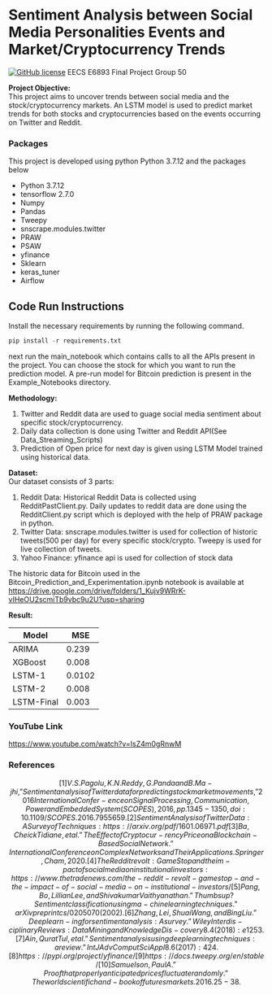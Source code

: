 # Sentiment Analysis between Social Media Personalities Events and Market/Cryptocurrency Trends
[![GitHub license](https://img.shields.io/github/license/Naereen/StrapDown.js.svg)](https://github.com/Naereen/StrapDown.js/blob/master/LICENSE)
EECS E6893 Final Project
Group 50


**Project Objective:** \
 This project aims to uncover trends between social media and the stock/cryptocurrency markets. An LSTM model is used to predict market trends for both stocks and cryptocurrencies based on the events occurring on Twitter and Reddit.

### Packages
This project is developed using python Python 3.7.12 and the packages below

 *	Python 3.7.12 
 * 	tensorflow 2.7.0
 * 	Numpy
 *	Pandas
 * 	Tweepy
 * 	snscrape.modules.twitter
 * 	PRAW
 *	PSAW
 * 	yfinance
 *  Sklearn
 *	keras_tuner
 * 	Airflow

## Code Run Instructions
Install the necessary requirements by running the following command.

~~~python
pip install -r requirements.txt
~~~

next run the main_notebook which contains calls to all the APIs present in the project. You can choose the stock for which you want to run the prediction model.
A pre-run model for Bitcoin prediction is present in the Example_Notebooks directory.


**Methodology:**
1. Twitter and Reddit data are used to guage social media sentiment about specific stock/cryptocurrency.
2. Daily data collection is done using Twitter and Reddit API(See Data_Streaming_Scripts)
3. Prediction of Open price for next day is given using LSTM Model trained using historical data.


**Dataset:** \
Our dataset consists of 3 parts:
1. Reddit Data: Historical Reddit Data is collected using RedditPastClient.py. Daily updates to reddit data are done using the RedditClient.py script which is deployed with the help of PRAW package in python.
2. Twitter Data: snscrape.modules.twitter is used for collection of historic tweets(500 per day) for every specific stock/crypto. Tweepy is used for live collection of tweets.
3. Yahoo Finance: yfinance api is used for collection of stock data

The historic data for Bitcoin used in the Bitcoin_Prediction_and_Experimentation.ipynb notebook is available at https://drive.google.com/drive/folders/1_Kujv9WRrK-vIHeOU2scmiTb9vbc9u2U?usp=sharing


**Result:** 

| Model      | MSE |
| ----------- | ----------- |
| ARIMA      | 0.239       |
| XGBoost   | 0.008        |
| LSTM-1  | 0.0102       |
| LSTM-2  | 0.008       |
| LSTM-Final   | 0.003        |


### YouTube Link
https://www.youtube.com/watch?v=IsZ4m0gRnwM

### References
```math
[1] V. S. Pagolu, K. N. Reddy, G. Panda and B. Ma-
jhi, ”Sentiment analysis of Twitter data for predicting
stock market movements,” 2016 International Confer-
ence on Signal Processing, Communication, Power
and Embedded System (SCOPES), 2016, pp. 1345-
1350, doi: 10.1109/SCOPES.2016.7955659.

[2] Sentiment Analysis of Twitter Data: A Survey of
Techniques: https://arxiv.org/pdf/1601.06971.pdf

[3] Ba, Cheick Tidiane, et al. ”The Effect of Cryptocur-
rency Price on a Blockchain-Based Social Network.”
International Conference on Complex Networks and
Their Applications. Springer, Cham, 2020.

[4] The Reddit revolt: GameStop and the im-
pact of social media on institutional investors:
https://www.thetradenews.com/the-reddit-revolt-
gamestop-and-the-impact-of-social-media-on-
institutional-investors/

[5] Pang, Bo, Lillian Lee, and Shivakumar Vaithyanathan.
”Thumbs up? Sentiment classification using ma-
chine learning techniques.” arXiv preprint cs/0205070
(2002).

[6] Zhang, Lei, Shuai Wang, and Bing Liu. ”Deep learn-
ing for sentiment analysis: A survey.” Wiley Interdis-
ciplinary Reviews: Data Mining and Knowledge Dis-
covery 8.4 (2018): e1253.

[7] Ain, Qurat Tul, et al. ”Sentiment analysis using deep
learning techniques: a review.” Int J Adv Comput Sci
Appl 8.6 (2017): 424.

[8] https://pypi.org/project/yfinance/

[9] https://docs.tweepy.org/en/stable/

[10] Samuelson, Paul A. ”Proof that properly anticipated
prices fluctuate randomly.” The world scientific hand-
book of futures markets. 2016. 25-38.
